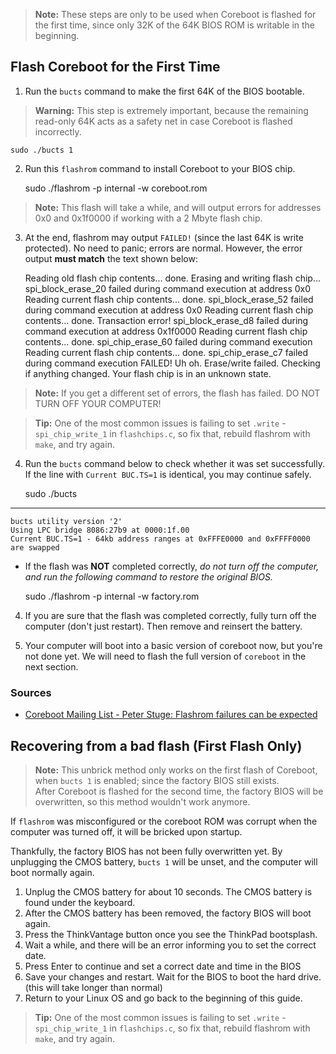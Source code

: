 > **Note:** These steps are only to be used when Coreboot is flashed for the first time, since only 32K of the 64K BIOS ROM is writable in the beginning.

## Flash Coreboot for the First Time

1. Run the `bucts` command to make the first 64K of the BIOS bootable.

> **Warning:** This step is extremely important, because the remaining read-only 64K acts as a safety net in case Coreboot is flashed incorrectly.

    sudo ./bucts 1

2. Run this `flashrom` command to install Coreboot to your BIOS chip.

    sudo ./flashrom -p internal -w coreboot.rom

> **Note:** This flash will take a while, and will output errors for addresses 0x0 and 0x1f0000 if working with a 2 Mbyte flash chip.

3. At the end, flashrom may output `FAILED!` (since the last 64K is write protected). No need to panic; errors are normal. However, the error output **must match** the text shown below:

    Reading old flash chip contents... done.
    Erasing and writing flash chip... spi_block_erase_20 failed during command execution at address 0x0
    Reading current flash chip contents... done. spi_block_erase_52 failed during command execution at address 0x0
    Reading current flash chip contents... done. Transaction error!
    spi_block_erase_d8 failed during command execution at address 0x1f0000
    Reading current flash chip contents... done. spi_chip_erase_60 failed during command execution
    Reading current flash chip contents... done. spi_chip_erase_c7 failed during command execution
    FAILED!
    Uh oh. Erase/write failed. Checking if anything changed.
    Your flash chip is in an unknown state.

> **Note:** If you get a different set of errors, the flash has failed. DO NOT TURN OFF YOUR COMPUTER!  

> **Tip:** One of the most common issues is failing to set `.write` - `spi_chip_write_1` in `flashchips.c`, so fix that, rebuild flashrom with `make`, and try again.


4. Run the `bucts` command below to check whether it was set successfully. If the line with `Current BUC.TS=1` is identical, you may continue safely.

    sudo ./bucts

---

    bucts utility version '2'
    Using LPC bridge 8086:27b9 at 0000:1f.00
    Current BUC.TS=1 - 64kb address ranges at 0xFFFE0000 and 0xFFFF0000 are swapped

* If the flash was **NOT** completed correctly, *do not turn off the computer, and run the following command to restore the original BIOS.*

    sudo ./flashrom -p internal -w factory.rom

4. If you are sure that the flash was completed correctly, fully turn off the computer (don't just restart). Then remove and reinsert the battery.

5. Your computer will boot into a basic version of coreboot now, but you're not done yet. We will need to flash the full version of `coreboot` in the next section.

### Sources

* [Coreboot Mailing List - Peter Stuge: Flashrom failures can be expected](http://www.flashrom.org/pipermail/flashrom/2012-April/009124.html)

## Recovering from a bad flash (First Flash Only)

> **Note:** This unbrick method only works on the first flash of Coreboot, when `bucts 1` is enabled; since the factory BIOS still exists.  
> After Coreboot is flashed for the second time, the factory BIOS will be overwritten, so this method wouldn't work anymore.

If `flashrom` was misconfigured or the coreboot ROM was corrupt when the computer was turned off, it will be bricked upon startup. 

Thankfully, the factory BIOS has not been fully overwritten yet. By unplugging the CMOS battery, `bucts 1` will be unset, and the computer will boot normally again.

1. Unplug the CMOS battery for about 10 seconds. The CMOS battery is found under the keyboard.
2. After the CMOS battery has been removed, the factory BIOS will boot again.
3. Press the ThinkVantage button once you see the ThinkPad bootsplash.
4. Wait a while, and there will be an error informing you to set the correct date.
5. Press Enter to continue and set a correct date and time in the BIOS
6. Save your changes and restart. Wait for the BIOS to boot the hard drive. (this will take longer than normal)
7. Return to your Linux OS and go back to the beginning of this guide.

> **Tip:** One of the most common issues is failing to set `.write` - `spi_chip_write_1` in `flashchips.c`, so fix that, rebuild flashrom with `make`, and try again.